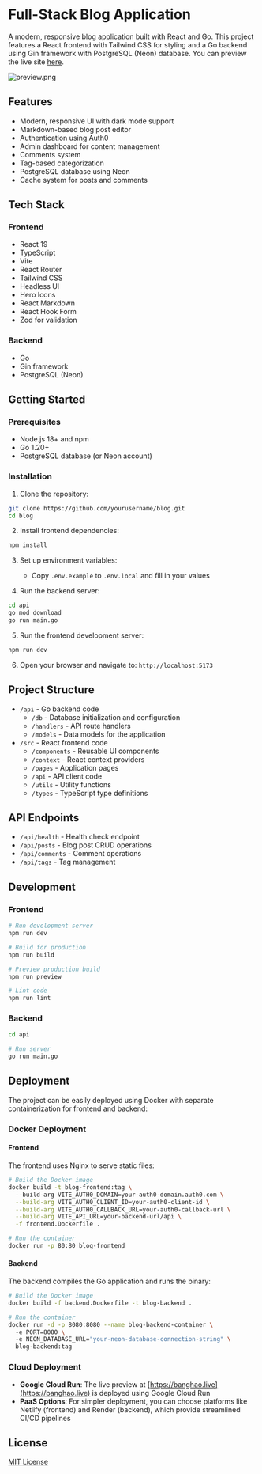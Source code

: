 # Full-Stack Blog Application

A modern, responsive blog application built with React and Go. This project features a React frontend with Tailwind CSS for styling and a Go backend using Gin framework with PostgreSQL (Neon) database. You can preview the live site [here](https://banghao.live).

![preview.png](https://s2.loli.net/2025/03/19/nXi9HrTVgdysZ2q.png)

## Features

- Modern, responsive UI with dark mode support
- Markdown-based blog post editor
- Authentication using Auth0
- Admin dashboard for content management
- Comments system
- Tag-based categorization
- PostgreSQL database using Neon
- Cache system for posts and comments

## Tech Stack

### Frontend

- React 19
- TypeScript
- Vite
- React Router
- Tailwind CSS
- Headless UI
- Hero Icons
- React Markdown
- React Hook Form
- Zod for validation

### Backend

- Go
- Gin framework
- PostgreSQL (Neon)

## Getting Started

### Prerequisites

- Node.js 18+ and npm
- Go 1.20+
- PostgreSQL database (or Neon account)

### Installation

1. Clone the repository:

```bash
git clone https://github.com/yourusername/blog.git
cd blog
```

2. Install frontend dependencies:

```bash
npm install
```

3. Set up environment variables:

   - Copy `.env.example` to `.env.local` and fill in your values

4. Run the backend server:

```bash
cd api
go mod download
go run main.go
```

5. Run the frontend development server:

```bash
npm run dev
```

6. Open your browser and navigate to: `http://localhost:5173`

## Project Structure

- `/api` - Go backend code
  - `/db` - Database initialization and configuration
  - `/handlers` - API route handlers
  - `/models` - Data models for the application
- `/src` - React frontend code
  - `/components` - Reusable UI components
  - `/context` - React context providers
  - `/pages` - Application pages
  - `/api` - API client code
  - `/utils` - Utility functions
  - `/types` - TypeScript type definitions

## API Endpoints

- `/api/health` - Health check endpoint
- `/api/posts` - Blog post CRUD operations
- `/api/comments` - Comment operations
- `/api/tags` - Tag management

## Development

### Frontend

```bash
# Run development server
npm run dev

# Build for production
npm run build

# Preview production build
npm run preview

# Lint code
npm run lint
```

### Backend

```bash
cd api

# Run server
go run main.go
```

## Deployment

The project can be easily deployed using Docker with separate containerization for frontend and backend:

### Docker Deployment

#### Frontend

The frontend uses Nginx to serve static files:

```bash
# Build the Docker image
docker build -t blog-frontend:tag \                                    
  --build-arg VITE_AUTH0_DOMAIN=your-auth0-domain.auth0.com \
  --build-arg VITE_AUTH0_CLIENT_ID=your-auth0-client-id \
  --build-arg VITE_AUTH0_CALLBACK_URL=your-auth0-callback-url \
  --build-arg VITE_API_URL=your-backend-url/api \
  -f frontend.Dockerfile .

# Run the container
docker run -p 80:80 blog-frontend
```

#### Backend

The backend compiles the Go application and runs the binary:

```bash
# Build the Docker image
docker build -f backend.Dockerfile -t blog-backend .

# Run the container
docker run -d -p 8080:8080 --name blog-backend-container \             
  -e PORT=8080 \                                                   
  -e NEON_DATABASE_URL="your-neon-database-connection-string" \
  blog-backend:tag
```

### Cloud Deployment

- **Google Cloud Run**: The live preview at [https://banghao.live](https://banghao.live) is deployed using Google Cloud Run
- **PaaS Options**: For simpler deployment, you can choose platforms like Netlify (frontend) and Render (backend), which provide streamlined CI/CD pipelines

## License

[MIT License](LICENSE)
